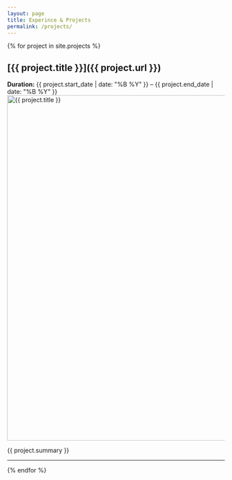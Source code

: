 ```yaml
---
layout: page
title: Experince & Projects
permalink: /projects/
---
```


{% for project in site.projects %}

## [{{ project.title }}]({{ project.url }})
**Duration:** {{ project.start_date | date: "%B %Y" }} – {{ project.end_date | date: "%B %Y" }}
<br>
<img src="{{ project.image }}" alt="{{ project.title }}" width="800">
<br>

{{ project.summary }}

---
{% endfor %}
